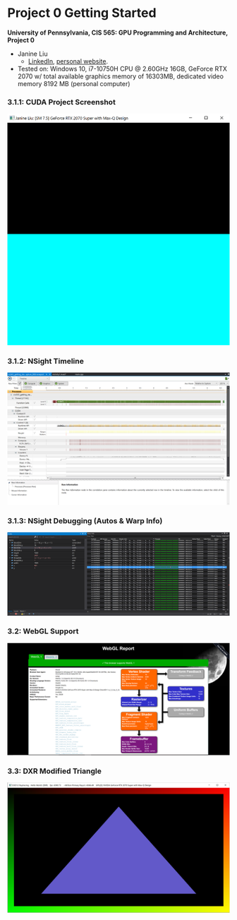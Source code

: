 Project 0 Getting Started
====================

**University of Pennsylvania, CIS 565: GPU Programming and Architecture, Project 0**

* Janine Liu
  * [LinkedIn](https://www.linkedin.com/in/liujanine/), [personal website](https://www.janineliu.com/).
* Tested on: Windows 10, i7-10750H CPU @ 2.60GHz 16GB, GeForce RTX 2070 w/ total available graphics memory of 16303MB, dedicated video memory 8192 MB (personal computer)

### 3.1.1: CUDA Project Screenshot
![](images/windowscreenshot.png)

### 3.1.2: NSight Timeline
![](images/timeline.png)

### 3.1.3: NSight Debugging (Autos & Warp Info)
![](images/warpandautos.png)

### 3.2: WebGL Support
![](images/webgl.png)

### 3.3: DXR Modified Triangle
![](images/DXR.png)
